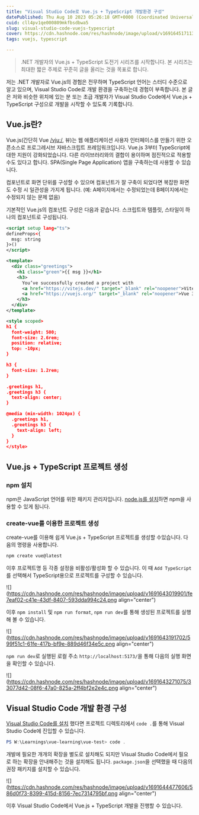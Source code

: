 ```yaml
---
title: "Visual Studio Code로 Vue.js + TypeScript 개발환경 구성"
datePublished: Thu Aug 10 2023 05:26:18 GMT+0000 (Coordinated Universal Time)
cuid: cll4pv1qe000809mkfbsdbwa5
slug: visual-studio-code-vuejs-typescript
cover: https://cdn.hashnode.com/res/hashnode/image/upload/v1691645171137/49a2aad2-b7d4-48c4-a806-c1c64ed961d6.jpeg
tags: vuejs, typescript

---
```


> .NET 개발자의 Vue.js + TypeScript 도전기 시리즈를 시작합니다. 본 시리즈는 최대한 짧은 주제로 꾸준히 글을 올리는 것을 목표로 합니다.

저는 .NET 개발자로 Vue.js의 경험은 전무하며 TypeScript 언어는 스터디 수준으로 알고 있으며, Visual Studio Code로 개발 환경을 구축하는데 경험이 부족합니다. 본 글은 저와 비슷한 위치에 있는 분 또는 초급 개발자가 Visual Studio Code에서 Vue.js + TypeScript 구성으로 개발을 시작할 수 있도록 기록합니다.

## Vue.js란?

Vue.js(간단히 Vue [/vjuː/](https://en.wikipedia.org/wiki/Help:IPA_for_English), 뷰)는 웹 애플리케이션 사용자 인터페이스를 만들기 위한 오픈소스로 프로그레시브 자바스크립트 프레임워크입니다. Vue.js 3부터 TypeScript에 대한 지원이 강화되었습니다. 다른 라이브러리와의 결합이 용이하며 점진적으로 적용할 수도 있다고 합니다. SPA(Single Page Application) 앱을 구축하는데 사용할 수 있습니다.

컴포넌트로 화면 단위를 구성할 수 있으며 컴포넌트가 잘 구축이 되었다면 복잡한 화면도 수정 시 일관성을 가지게 됩니다. (예: A페이지에서는 수정되었는데 B페이지에서는 수정되지 않는 문제 없음)

기본적인 Vue.js의 컴포넌트 구성은 다음과 같습니다. 스크립트와 템플릿, 스타일이 하나의 컴포넌트로 구성됩니다.

```xml
<script setup lang="ts">
defineProps<{
  msg: string
}>()
</script>

<template>
  <div class="greetings">
    <h1 class="green">{{ msg }}</h1>
    <h3>
      You’ve successfully created a project with
      <a href="https://vitejs.dev/" target="_blank" rel="noopener">Vite</a> +
      <a href="https://vuejs.org/" target="_blank" rel="noopener">Vue 3</a>. What's next?
    </h3>
  </div>
</template>

<style scoped>
h1 {
  font-weight: 500;
  font-size: 2.6rem;
  position: relative;
  top: -10px;
}

h3 {
  font-size: 1.2rem;
}

.greetings h1,
.greetings h3 {
  text-align: center;
}

@media (min-width: 1024px) {
  .greetings h1,
  .greetings h3 {
    text-align: left;
  }
}
</style>
```

## Vue.js + TypeScript 프로젝트 생성

### npm 설치

npm은 JavaScript 언어를 위한 패키지 관리자입니다. [node.js를 설치](https://nodejs.org/ko)하면 npm을 사용할 수 있게 됩니다.

### create-vue를 이용한 프로젝트 생성

create-vue를 이용해 쉽게 Vue.js + TypeScript 프로젝트를 생성할 수있습니다. 다음의 명령을 사용합니다.

```powershell
npm create vue@latest
```

이후 프로젝트명 등 각종 설정을 비활성/활성화 할 수 있습니다. 이 때 `Add TypeScript`를 선택해서 TypeScript용으로 프로젝트를 구성할 수 있습니다.

![](https://cdn.hashnode.com/res/hashnode/image/upload/v1691643019901/fe7eaf02-c41e-43df-8407-593dda994c24.png align="center")

이후 `npm install` 및 `npm run format`, `npm run dev`를 통해 생성된 프로젝트를 실행해 볼 수 있습니다.

![](https://cdn.hashnode.com/res/hashnode/image/upload/v1691643191702/599f51c1-61fe-417b-bf9e-889d46f34e5c.png align="center")

`npm run dev`로 실행된 로컬 주소 `http://localhost:5173/`을 통해 다음의 실행 화면을 확인할 수 있습니다.

![](https://cdn.hashnode.com/res/hashnode/image/upload/v1691643271075/33077d42-08f6-47a0-825a-2ff4bf2e2e4c.png align="center")

## Visual Studio Code 개발 환경 구성

[Visual Studio Code를 설치](https://code.visualstudio.com/download) 했다면 프로젝트 디렉토리에서 `code .`를 통해 Visual Studio Code에 진입할 수 있습니다.

```powershell
PS W:\Learnings\vue-learning\vue-test> code .
```

개발에 필요한 개개의 확장을 별도로 설치해도 되지만 Visual Studio Code에서 필요로 하는 확장을 안내해주는 것을 설치해도 됩니다. `package.json`을 선택했을 때 다음의 권장 패키지를 설치할 수 있습니다.

![](https://cdn.hashnode.com/res/hashnode/image/upload/v1691644477606/586d0f73-8399-415d-8156-7ec7314795bf.png align="center")

이후 Visual Studio Code에서 Vue.js + TypeScript 개발을 진행할 수 있습니다.